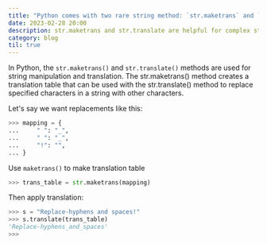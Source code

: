 ```yaml
---
title: "Python comes with two rare string method: `str.maketrans` and `str.translate`"
date: 2023-02-28 20:00
description: str.maketrans and str.translate are helpful for complex string manipulation and translation
category: blog
til: true
---
```


In Python, the `str.maketrans()` and `str.translate()` methods are used for string manipulation and translation. The str.maketrans() method creates a translation table that can be used with the str.translate() method to replace specified characters in a string with other characters.

Let's say we want replacements like this:
```python
>>> mapping = {
...     " ": "_",
...     " ": "_",
...     "!": "",
... }
```

Use `maketrans()` to make translation table
```python
>>> trans_table = str.maketrans(mapping)
```

Then apply translation:
```python
>>> s = "Replace-hyphens and spaces!"
>>> s.translate(trans_table)
'Replace-hyphens_and_spaces'
>>>
```
